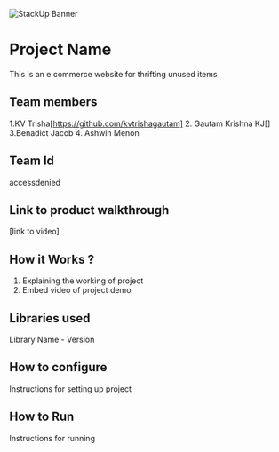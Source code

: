 ![StackUp Banner]([https://tinkerhub.frappe.cloud/files/stackup%20banner.jpeg])
# Project Name
This is an e commerce website for thrifting unused items
## Team members
1.KV Trisha[https://github.com/kvtrishagautam]
2. Gautam Krishna KJ[]
3.Benadict Jacob
4. Ashwin Menon
## Team Id
accessdenied
## Link to product walkthrough
[link to video]
## How it Works ?
1. Explaining the working of project
2. Embed video of project demo
## Libraries used
Library Name - Version
## How to configure
Instructions for setting up project
## How to Run
Instructions for running
